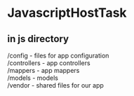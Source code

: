 # JavascriptHostTask

## in js directory

/config - files for app configuration  
/controllers - app controllers  
/mappers - app mappers  
/models - models  
/vendor - shared files for our app
